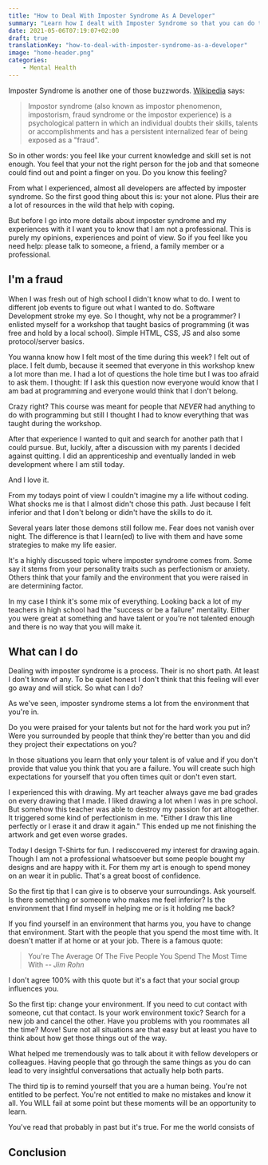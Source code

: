 ```yaml
---
title: "How to Deal With Imposter Syndrome As A Developer"
summary: "Learn how I dealt with Imposter Syndrome so that you can do too."
date: 2021-05-06T07:19:07+02:00
draft: true
translationKey: "how-to-deal-with-imposter-syndrome-as-a-developer"
image: "home-header.png"
categories: 
    - Mental Health
---
```


Imposter Syndrome is another one of those buzzwords. [Wikipedia](https://en.wikipedia.org/wiki/Impostor_syndrome) says:
>Impostor syndrome (also known as impostor phenomenon, impostorism, fraud syndrome or the impostor experience) is a psychological pattern in which an individual doubts their skills, talents or accomplishments and has a persistent internalized fear of being exposed as a "fraud".

So in other words: you feel like your current knowledge and skill set is not enough. You feel that your not the right person for the job and that someone could find out and point a finger on you. Do you know this feeling?

From what I experienced, almost all developers are affected by imposter syndrome. So the first good thing about this is: your not alone. Plus their are a lot of resources in the wild that help with coping.

But before I go into more details about imposter syndrome and my experiences with it I want you to know that I am not a professional. This is purely my opinions, experiences and point of view. So if you feel like you need help: please talk to someone, a friend, a family member or a professional.

## I'm a fraud

When I was fresh out of high school I didn't know what to do. I went to different job events to figure out what I wanted to do. Software Development stroke my eye. So I thought, why not be a programmer? I enlisted myself for a workshop that taught basics of programming (it was free and hold by a local school). Simple HTML, CSS, JS and also some protocol/server basics.

You wanna know how I felt most of the time during this week? I felt out of place. I felt dumb, because it seemed that everyone in this workshop knew a lot more than me. I had a lot of questions the hole time but I was too afraid to ask them. I thought: If I ask this question now everyone would know that I am bad at programming and everyone would think that I don't belong.

Crazy right? This course was meant for people that *NEVER* had anything to do with programming but still I thought I had to know everything that was taught during the workshop.

After that experience I wanted to quit and search for another path that I could pursue. But, luckily, after a discussion with my parents I decided against quitting. I did an apprenticeship and eventually landed in web development where I am still today. 

And I love it.

From my todays point of view I couldn't imagine my a life without coding. What shocks me is that I almost didn't chose this path. Just because I felt inferior and that I don't belong or didn't have the skills to do it.

Several years later those demons still follow me. Fear does not vanish over night. The difference is that I learn(ed) to live with them and have some strategies to make my life easier. 

It's a highly discussed topic where imposter syndrome comes from. Some say it stems from your personality traits such as perfectionism or anxiety. Others think that your family and the environment that you were raised in are determining factor.

In my case I think it's some mix of everything. Looking back a lot of my teachers in high school had the "success or be a failure" mentality. Either you were great at something and have talent or you're not talented enough and there is no way that you will make it.

## What can I do

Dealing with imposter syndrome is a process. Their is no short path. At least I don't know of any. To be quiet honest I don't think that this feeling will ever go away and will stick. So what can I do?

As we've seen, imposter syndrome stems a lot from the environment that you're in. 

Do you were praised for your talents but not for the hard work you put in? Were you surrounded by people that think they're better than you and did they project their expectations on you? 

In those situations you learn that only your talent is of value and if you don't provide that value you think that you are a failure. You will create such high expectations for yourself that you often times quit or don't even start. 

I experienced this with drawing. My art teacher always gave me bad grades on every drawing that I made. I liked drawing a lot when I was in pre school. But somehow this teacher was able to destroy my passion for art altogether. It triggered some kind of perfectionism in me. "Either I draw this line perfectly or I erase it and draw it again." This ended up me not finishing the artwork and get even worse grades.

Today I design T-Shirts for fun. I rediscovered my interest for drawing again. Though I am not a professional whatsoever but some people bought my designs and are happy with it. For them my art is enough to spend money on an wear it in public. That's a great boost of confidence. 

So the first tip that I can give is to observe your surroundings. Ask yourself. Is there something or someone who makes me feel inferior? Is the environment that I find myself in helping me or is it holding me back? 

If you find yourself in an environment that harms you, you have to change that environment. Start with the people that you spend the most time with. It doesn't matter if at home or at your job. There is a famous quote:
> You're The Average Of The Five People You Spend The Most Time With
> -- <cite>Jim Rohn</cite>

I don't agree 100% with this quote but it's a fact that your social group influences you.

So the first tip: change your environment. If you need to cut contact with someone, cut that contact. Is your work environment toxic? Search for a new job and cancel the other. Have you problems with you roommates all the time? Move! Sure not all situations are that easy but at least you have to think about how get those things out of the way.

What helped me tremendously was to talk about it with fellow developers or colleagues. Having people that go through the same things as you do can lead to very insightful conversations that actually help both parts.

The third tip is to remind yourself that you are a human being. You're not entitled to be perfect. You're not entitled to make no mistakes and know it all. You WILL fail at some point but these moments will be an opportunity to learn.

You've read that probably in past but it's true. For me the world consists of 

## Conclusion
